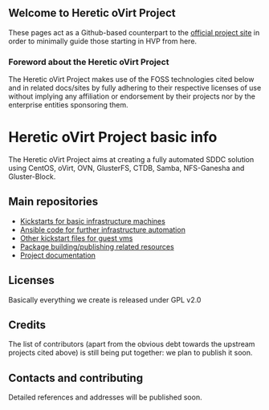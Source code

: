 ## Welcome to Heretic oVirt Project

These pages act as a Github-based counterpart to the [official project site](https://dangerous.ovirt.life/) in order to minimally guide those starting in HVP from here.

### Foreword about the Heretic oVirt Project

The Heretic oVirt Project makes use of the FOSS technologies cited below and in related docs/sites by fully adhering to their respective licenses of use without implying any affiliation or endorsement by their projects nor by the enterprise entities sponsoring them.

# Heretic oVirt Project basic info

The Heretic oVirt Project aims at creating a fully automated SDDC solution using CentOS, oVirt, OVN, GlusterFS, CTDB, Samba, NFS-Ganesha and Gluster-Block.

## Main repositories

- [Kickstarts for basic infrastructure machines](https://github.com/Heretic-oVirt/kickstart)
- [Ansible code for further infrastructure automation](https://github.com/Heretic-oVirt/ansible)
- [Other kickstart files for guest vms](https://github.com/Heretic-oVirt/other-kickstart)
- [Package building/publishing related resources](https://github.com/Heretic-oVirt/packages)
- [Project documentation](https://github.com/Heretic-oVirt/docs)

## Licenses

Basically everything we create is released under GPL v2.0

## Credits

The list of contributors (apart from the obvious debt towards the upstream projects cited above) is still being put together: we plan to publish it soon.

## Contacts and contributing

Detailed references and addresses will be published soon.

